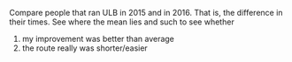 Compare people that ran ULB in 2015 and in 2016. That is, the difference in
their times. See where the mean lies and such to see whether

1. my improvement was better than average
2. the route really was shorter/easier
